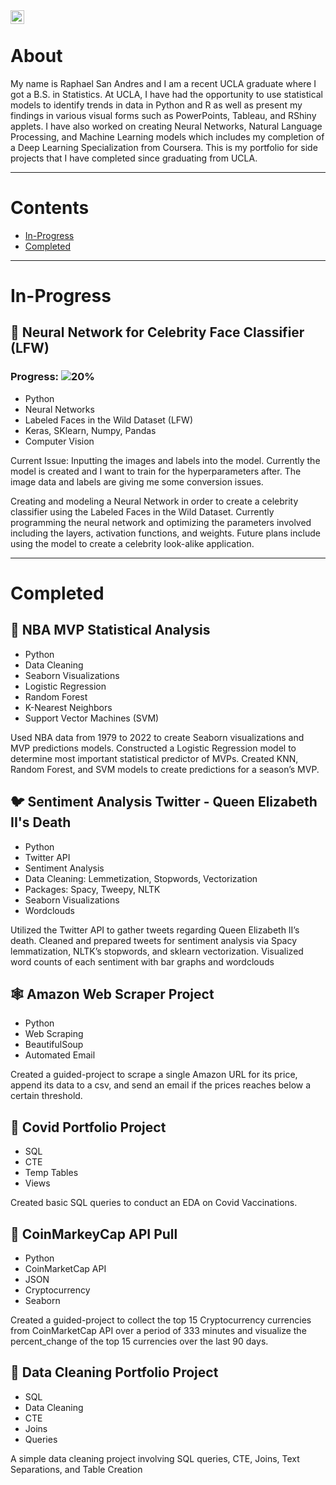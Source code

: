 <a href="https://www.linkedin.com/in/raphael-san-andres/">
  <img align="left" alt="Raphael's LinkedIN" width="22px" src="https://raw.githubusercontent.com/peterthehan/peterthehan/master/assets/linkedin.svg" />
</a>

<br />

About
=============================

My name is Raphael San Andres and I am a recent UCLA graduate where I got a B.S. in Statistics. At UCLA, I have had the opportunity to use statistical models to identify trends in data in Python and R as well as present my findings in various visual forms such as PowerPoints, Tableau, and RShiny applets. I have also worked on creating Neural Networks, Natural Language Processing, and Machine Learning models which includes my completion of a Deep Learning Specialization from Coursera. This is my portfolio for side projects that I have completed since graduating from UCLA.


----------------------------------

Contents
=============================


- [In-Progress](#in-progress)
- [Completed](#completed)
  
----------------------------------
# In-Progress

## 🧠 Neural Network for Celebrity Face Classifier (LFW)
### Progress: ![20%](https://progress-bar.dev/10)

- Python
- Neural Networks
- Labeled Faces in the Wild Dataset (LFW)
- Keras, SKlearn, Numpy, Pandas
- Computer Vision

Current Issue: Inputting the images and labels into the model. Currently the model is created and I want to train for the hyperparameters after. The image data and labels are giving me some conversion issues.

Creating and modeling a Neural Network in order to create a celebrity classifier using the Labeled Faces in the Wild Dataset. Currently programming the neural network and optimizing the parameters involved including the layers, activation functions, and weights. Future plans include using the model to create a celebrity look-alike application.



----------------------------------
# Completed
## 🏀 NBA MVP Statistical Analysis
- Python
- Data Cleaning
- Seaborn Visualizations
- Logistic Regression
-  Random Forest
- K-Nearest Neighbors
- Support Vector Machines (SVM)

Used NBA data from 1979 to 2022 to create Seaborn visualizations and MVP predictions models. Constructed a Logistic Regression model to determine most important statistical predictor of MVPs. Created KNN, Random Forest, and SVM models to create predictions for a season’s MVP.

## 🐦 Sentiment Analysis Twitter - Queen Elizabeth II's Death
- Python
- Twitter API
- Sentiment Analysis 
- Data Cleaning: Lemmetization, Stopwords, Vectorization
- Packages: Spacy, Tweepy, NLTK
- Seaborn Visualizations
- Wordclouds

Utilized the Twitter API to gather tweets regarding Queen Elizabeth II’s death. Cleaned and prepared tweets for sentiment analysis via Spacy lemmatization, NLTK’s stopwords, and sklearn vectorization. Visualized word counts of each sentiment with bar graphs and wordclouds


## 🕸️ Amazon Web Scraper Project
- Python
-  Web Scraping
-  BeautifulSoup
-  Automated Email

Created a guided-project to scrape a single Amazon URL for its price, append its data to a csv, and send an email if the prices reaches below a certain threshold.

## 🦠 Covid Portfolio Project
- SQL 
- CTE
- Temp Tables
- Views

Created basic SQL queries to conduct an EDA on Covid Vaccinations.

## 💸 CoinMarkeyCap API Pull 
- Python 
- CoinMarketCap API
- JSON
- Cryptocurrency
- Seaborn

Created a guided-project to collect the top 15 Cryptocurrency currencies from CoinMarketCap API over a period of 333 minutes and visualize the percent_change of the top 15 currencies over the last 90 days.
 


## 💾 Data Cleaning Portfolio Project
- SQL
- Data Cleaning
- CTE
- Joins
- Queries

A simple data cleaning project involving SQL queries, CTE, Joins, Text Separations, and Table Creation 
